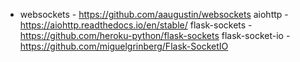 - websockets - https://github.com/aaugustin/websockets
aiohttp - https://aiohttp.readthedocs.io/en/stable/
flask-sockets - https://github.com/heroku-python/flask-sockets
flask-socket-io - https://github.com/miguelgrinberg/Flask-SocketIO
